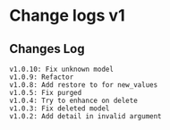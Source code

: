 # Change logs v1


## Changes Log 
    v1.0.10: Fix unknown model 
    v1.0.9: Refactor
    v1.0.8: Add restore to for new_values
    v1.0.5: Fix purged
    v1.0.4: Try to enhance on delete
    v1.0.3: Fix deleted model
    v1.0.2: Add detail in invalid argument
